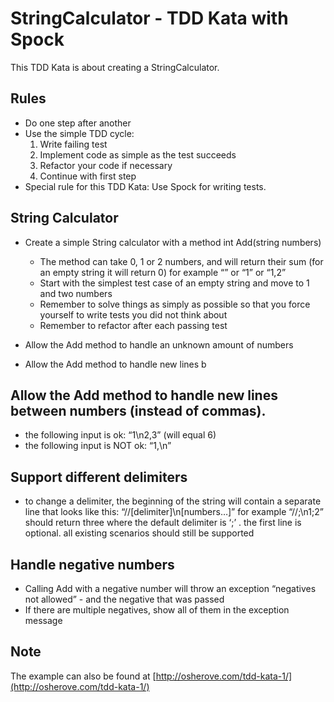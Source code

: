 # StringCalculator - TDD Kata with Spock

This TDD Kata is about creating a StringCalculator.

## Rules

* Do one step after another
* Use the simple TDD cycle:
    1. Write failing test
    2. Implement code as simple as the test succeeds
    3. Refactor your code if necessary
    4. Continue with first step
* Special rule for this TDD Kata: Use Spock for writing tests.

## String Calculator

   * Create a simple String calculator with a method int Add(string numbers)
        * The method can take 0, 1 or 2 numbers, and will return their sum (for an empty string it will return 0) for example “” or “1” or “1,2”
        * Start with the simplest test case of an empty string and move to 1 and two numbers
        * Remember to solve things as simply as possible so that you force yourself to write tests you did not think about
        * Remember to refactor after each passing test


   * Allow the Add method to handle an unknown amount of numbers
   * Allow the Add method to handle new lines b

## Allow the Add method to handle new lines between numbers (instead of commas).

   * the following input is ok:  “1\n2,3”  (will equal 6)
   * the following input is NOT ok:  “1,\n”


## Support different delimiters
   * to change a delimiter, the beginning of the string will contain a separate line that looks like this:   “//[delimiter]\n[numbers…]” for example “//;\n1;2” should return three where the default delimiter is ‘;’ .
    the first line is optional. all existing scenarios should still be supported


## Handle negative numbers

   * Calling Add with a negative number will throw an exception “negatives not allowed” - and the negative that was passed
   * If there are multiple negatives, show all of them in the exception message

## Note
The example can also be found at [http://osherove.com/tdd-kata-1/](http://osherove.com/tdd-kata-1/)